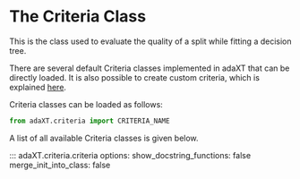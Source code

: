# The Criteria Class

This is the class used to evaluate the quality of a split while
fitting a decision tree.

There are several default Criteria classes implemented in adaXT that
can be directly loaded. It is also possible to create custom criteria,
which is explained [here](../examples/creatingACriteria.md).


Criteria classes can be loaded as follows:
```python
from adaXT.criteria import CRITERIA_NAME
```

A list of all available Criteria classes is given below.

::: adaXT.criteria.criteria
    options:
      show_docstring_functions: false
      merge_init_into_class: false

